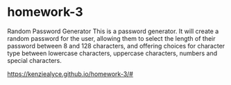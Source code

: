 # homework-3
Random Password Generator
This is a password generator. It will create a random password for the user, allowing them to select the length of their password between 8 and 128 characters, and offering choices for character type between lowercase characters, uppercase characters, numbers and special characters. 

https://kenziealyce.github.io/homework-3/#

